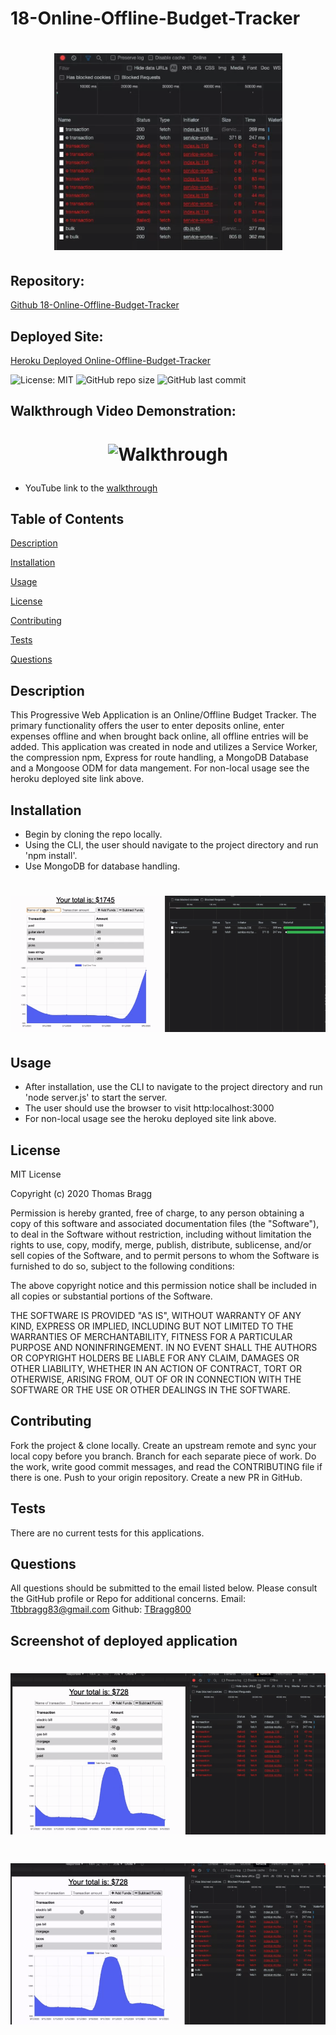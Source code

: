 # 18-Online-Offline-Budget-Tracker
# <p align="center">![](./public/budget-1.png)</p>
##  Repository: 
[Github 18-Online-Offline-Budget-Tracker](https://github.com/TBragg800/18-Online-Offline-Budget-Tracker)

##  Deployed Site:
[Heroku Deployed Online-Offline-Budget-Tracker](https://evening-dusk-39446.herokuapp.com/)

![License: MIT](https://img.shields.io/badge/License-MIT-brightgreen.svg)
![GitHub repo size](https://img.shields.io/github/repo-size/TBragg800/18-Online-Offline-Budget-Tracker)
![GitHub last commit](https://img.shields.io/github/last-commit/TBragg800/18-Online-Offline-Budget-Tracker)

## Walkthrough Video Demonstration: 
# <p align="center">![Walkthrough](./public/budget.gif)</p>
* YouTube link to the 
[walkthrough](https://youtu.be/Hfd839rOLqQ)

## Table of Contents
  [Description](#Description)

  [Installation](#Installation)

  [Usage](#Usage)

  [License](#License)

  [Contributing](#Contributing)

  [Tests](#Tests)

  [Questions](#Questions)
  
## Description
 This Progressive Web Application is an Online/Offline Budget Tracker. The primary functionality offers the user to enter deposits online, enter expenses offline and when brought back online, all offline entries will be added. This application was created in node and utilizes a Service Worker, the compression npm, Express for route handling, a MongoDB Database and a Mongoose ODM for data mangement. For non-local usage see the heroku deployed site link above.

## Installation
* Begin by cloning the repo locally.
* Using the CLI, the user should navigate to the project directory and run 'npm install'.
* Use MongoDB for database handling.

# <p align="center">![](./public/budget-4.png)</p>

## Usage
* After installation, use the CLI to navigate to the project directory and run 'node server.js' to start the server. 
* The user should use the browser to visit http:localhost:3000
* For non-local usage see the heroku deployed site link above.

## License
  MIT License

Copyright (c) 2020 Thomas Bragg

Permission is hereby granted, free of charge, to any person obtaining a copy
of this software and associated documentation files (the "Software"), to deal
in the Software without restriction, including without limitation the rights
to use, copy, modify, merge, publish, distribute, sublicense, and/or sell
copies of the Software, and to permit persons to whom the Software is
furnished to do so, subject to the following conditions:

The above copyright notice and this permission notice shall be included in all
copies or substantial portions of the Software.

THE SOFTWARE IS PROVIDED "AS IS", WITHOUT WARRANTY OF ANY KIND, EXPRESS OR
IMPLIED, INCLUDING BUT NOT LIMITED TO THE WARRANTIES OF MERCHANTABILITY,
FITNESS FOR A PARTICULAR PURPOSE AND NONINFRINGEMENT. IN NO EVENT SHALL THE
AUTHORS OR COPYRIGHT HOLDERS BE LIABLE FOR ANY CLAIM, DAMAGES OR OTHER
LIABILITY, WHETHER IN AN ACTION OF CONTRACT, TORT OR OTHERWISE, ARISING FROM,
OUT OF OR IN CONNECTION WITH THE SOFTWARE OR THE USE OR OTHER DEALINGS IN THE
SOFTWARE.

## Contributing
  Fork the project & clone locally. Create an upstream remote and sync your local copy before you branch. Branch for each separate piece of work. Do the work, write good commit messages, and read the CONTRIBUTING file if there is one. Push to your origin repository. Create a new PR in GitHub.

## Tests
  There are no current tests for this applications.

## Questions
  All questions should be submitted to the email listed below. Please consult the GitHub profile or Repo for additional concerns. 
  Email: Ttbbragg83@gmail.com
  Github: [TBragg800](http://github.com/TBragg800)

## Screenshot of deployed application
# <p align="center">![](./public/budget-3.png)</p>
# <p align="center">![](./public/budget-2.png)</p>